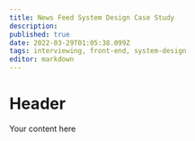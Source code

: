 ```yaml
---
title: News Feed System Design Case Study
description: 
published: true
date: 2022-03-29T01:05:38.099Z
tags: interviewing, front-end, system-design
editor: markdown
---
```


# Header
Your content here